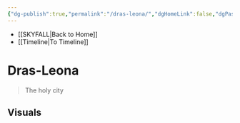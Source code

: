 ```yaml
---
{"dg-publish":true,"permalink":"/dras-leona/","dgHomeLink":false,"dgPassFrontmatter":false}
---
```


- [[SKYFALL|Back to Home]]
- [[Timeline|To Timeline]]

# Dras-Leona
>The holy city



## Visuals
